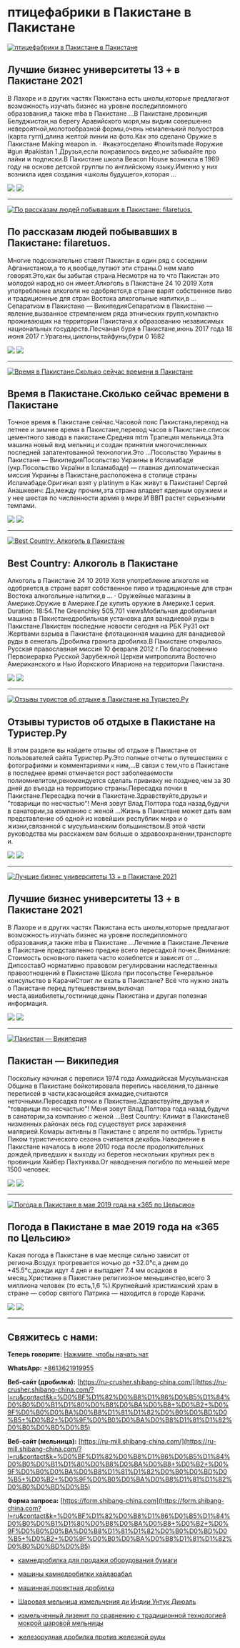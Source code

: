# птицефабрики в Пакистане в Пакистане

<a href="https://swt.shibang-china.com/?l=ru&img&k=%D0%BF%D1%82%D0%B8%D1%86%D0%B5%D1%84%D0%B0%D0%B1%D1%80%D0%B8%D0%BA%D0%B8+%D0%B2+%D0%9F%D0%B0%D0%BA%D0%B8%D1%81%D1%82%D0%B0%D0%BD%D0%B5+%D0%B2+%D0%9F%D0%B0%D0%BA%D0%B8%D1%81%D1%82%D0%B0%D0%BD%D0%B5" target="_blank">![птицефабрики в Пакистане в Пакистане](http://static.shibang-china.com/all-800x300/44.jpg)</a>

## Лучшие бизнес университеты 13 + в Пакистане 2021
В Лахоре и в других частях Пакистана есть школы,которые предлагают возможность изучать бизнес на уровне последипломного образования,а также mba в Пакистане …В Пакистане,провинция Белуджистан,на берегу Аравийского моря,мы видим совершенно невероятной,молотообразной формы,очень немаленький полуостров (карта гугл),длина желтой линии на фото.Как это сделано Оружие в Пакистане Making weapon in.&nbsp;&#0183;&#32;#какэтосделано #howitsmade #оружие #gun #pakistan 1.Друзья,если понравилось видео,не забывайте про лайки и подписки.В Пакистане школа Beacon House возникла в 1969 году на основе детской группы по английскому языку.Именно у них возникла идея создания &#171;школы будущего&#187;,которая …


<a href="https://whatsapp.shibangsoft.com/WhatsApp.php" target="_blank" title="WhatsApp">![](http://static.shibang-china.com/icon/whatsapp.png)</a> <a href="https://swt.shibang-china.com/?l=ru&icon&k=%D0%BF%D1%82%D0%B8%D1%86%D0%B5%D1%84%D0%B0%D0%B1%D1%80%D0%B8%D0%BA%D0%B8+%D0%B2+%D0%9F%D0%B0%D0%BA%D0%B8%D1%81%D1%82%D0%B0%D0%BD%D0%B5+%D0%B2+%D0%9F%D0%B0%D0%BA%D0%B8%D1%81%D1%82%D0%B0%D0%BD%D0%B5" target="_blank">![](http://static.shibang-china.com/icon/chat-ru.png)</a>

---

<a href="https://swt.shibang-china.com/?l=ru&img&k=%D0%BF%D1%82%D0%B8%D1%86%D0%B5%D1%84%D0%B0%D0%B1%D1%80%D0%B8%D0%BA%D0%B8+%D0%B2+%D0%9F%D0%B0%D0%BA%D0%B8%D1%81%D1%82%D0%B0%D0%BD%D0%B5+%D0%B2+%D0%9F%D0%B0%D0%BA%D0%B8%D1%81%D1%82%D0%B0%D0%BD%D0%B5" target="_blank">![По рассказам людей побывавших в Пакистане: filaretuos.](http://static.shibang-china.com/all-800x300/67.jpg)</a>

## По рассказам людей побывавших в Пакистане: filaretuos.
Многие подсознательно ставят Пакистан в один ряд с соседним Афганистаном,а то и,вообще,путают эти страны.О нем мало говорят.Это,как бы забытая страна.Несмотря на то что Пакистан это молодой народ,но он имеет.Алкоголь в Пакистане 24 10 2019 Хотя употребление алкоголя не одобряется,в стране варят собственное пиво и традиционные для стран Востока алкогольные напитки,в …Сепаратизм в Пакистане — ВикипедияСепаратизм в Пакистане — явление,вызванное стремлением ряда этнических групп,компактно проживающих на территории Пакистана,к образованию независимых национальных государств.Песчаная буря в Пакистане,июнь 2017 года 18 июня 2017 г.Ураганы,циклоны,тайфуны,бури 0 1682


<a href="https://whatsapp.shibangsoft.com/WhatsApp.php" target="_blank" title="WhatsApp">![](http://static.shibang-china.com/icon/whatsapp.png)</a> <a href="https://swt.shibang-china.com/?l=ru&icon&k=%D0%BF%D1%82%D0%B8%D1%86%D0%B5%D1%84%D0%B0%D0%B1%D1%80%D0%B8%D0%BA%D0%B8+%D0%B2+%D0%9F%D0%B0%D0%BA%D0%B8%D1%81%D1%82%D0%B0%D0%BD%D0%B5+%D0%B2+%D0%9F%D0%B0%D0%BA%D0%B8%D1%81%D1%82%D0%B0%D0%BD%D0%B5" target="_blank">![](http://static.shibang-china.com/icon/chat-ru.png)</a>

---

<a href="https://swt.shibang-china.com/?l=ru&img&k=%D0%BF%D1%82%D0%B8%D1%86%D0%B5%D1%84%D0%B0%D0%B1%D1%80%D0%B8%D0%BA%D0%B8+%D0%B2+%D0%9F%D0%B0%D0%BA%D0%B8%D1%81%D1%82%D0%B0%D0%BD%D0%B5+%D0%B2+%D0%9F%D0%B0%D0%BA%D0%B8%D1%81%D1%82%D0%B0%D0%BD%D0%B5" target="_blank">![Время в Пакистане.Сколько сейчас времени в Пакистане](http://static.shibang-china.com/all-800x300/406.jpg)</a>

## Время в Пакистане.Сколько сейчас времени в Пакистане
Точное время в Пакистане сейчас.Часовой пояс Пакистана,переход на летнее и зимнее время в Пакистане,перевод часов в Пакистане.список цементного завода в пакистане.Средняя mtm Трапеция мельница.Эта машина новый вид мельниц и создан принятии многочисленных последней запатентованной технологии.Это …Посольство Украины в Пакистане — ВикипедияПосольство Украины в Исламабаде (укр.Посольство України в Ісламабаде) — главная дипломатическая миссия Украины в Пакистане,расположена в столице страны Исламабаде.Оригинал взят у platinym в Как живут в Пакистане! Сергей Анашкевич: Да,между прочим,эта страна владеет ядерным оружием и у нее шестая по численности армия в мире.И ВВП растет серьезными темпами.


<a href="https://whatsapp.shibangsoft.com/WhatsApp.php" target="_blank" title="WhatsApp">![](http://static.shibang-china.com/icon/whatsapp.png)</a> <a href="https://swt.shibang-china.com/?l=ru&icon&k=%D0%BF%D1%82%D0%B8%D1%86%D0%B5%D1%84%D0%B0%D0%B1%D1%80%D0%B8%D0%BA%D0%B8+%D0%B2+%D0%9F%D0%B0%D0%BA%D0%B8%D1%81%D1%82%D0%B0%D0%BD%D0%B5+%D0%B2+%D0%9F%D0%B0%D0%BA%D0%B8%D1%81%D1%82%D0%B0%D0%BD%D0%B5" target="_blank">![](http://static.shibang-china.com/icon/chat-ru.png)</a>

---

<a href="https://swt.shibang-china.com/?l=ru&img&k=%D0%BF%D1%82%D0%B8%D1%86%D0%B5%D1%84%D0%B0%D0%B1%D1%80%D0%B8%D0%BA%D0%B8+%D0%B2+%D0%9F%D0%B0%D0%BA%D0%B8%D1%81%D1%82%D0%B0%D0%BD%D0%B5+%D0%B2+%D0%9F%D0%B0%D0%BA%D0%B8%D1%81%D1%82%D0%B0%D0%BD%D0%B5" target="_blank">![Best Country: Алкоголь в Пакистане](http://static.shibang-china.com/all-800x300/533.jpg)</a>

## Best Country: Алкоголь в Пакистане
Алкоголь в Пакистане 24 10 2019 Хотя употребление алкоголя не одобряется,в стране варят собственное пиво и традиционные для стран Востока алкогольные напитки,в …&nbsp;&#0183;&#32;Оружейные магазины в Америке.Оружие в Америке.Где купить оружие в Америке.1 серия. Duration: 18:54.The Greenchiky 505,701 viewsМобильная дробильная машина в Пакистанедробильная установка для ванадиевой руды в Пакистане.Пакистан последние новости сегодня на РБК Ру31 окт Жертвами взрыва в Пакистане флотационная машина для ванадиевой руды в сенегаль Дробилка гранита дробилка.В Пакистане открылась Русская православная миссия 10 февраля 2012 г.По благословению Первоиерарха Русской Зарубежной Церкви митрополита Восточно Американского и Нью Йоркского Илариона на территории Пакистана.


<a href="https://whatsapp.shibangsoft.com/WhatsApp.php" target="_blank" title="WhatsApp">![](http://static.shibang-china.com/icon/whatsapp.png)</a> <a href="https://swt.shibang-china.com/?l=ru&icon&k=%D0%BF%D1%82%D0%B8%D1%86%D0%B5%D1%84%D0%B0%D0%B1%D1%80%D0%B8%D0%BA%D0%B8+%D0%B2+%D0%9F%D0%B0%D0%BA%D0%B8%D1%81%D1%82%D0%B0%D0%BD%D0%B5+%D0%B2+%D0%9F%D0%B0%D0%BA%D0%B8%D1%81%D1%82%D0%B0%D0%BD%D0%B5" target="_blank">![](http://static.shibang-china.com/icon/chat-ru.png)</a>

---

<a href="https://swt.shibang-china.com/?l=ru&img&k=%D0%BF%D1%82%D0%B8%D1%86%D0%B5%D1%84%D0%B0%D0%B1%D1%80%D0%B8%D0%BA%D0%B8+%D0%B2+%D0%9F%D0%B0%D0%BA%D0%B8%D1%81%D1%82%D0%B0%D0%BD%D0%B5+%D0%B2+%D0%9F%D0%B0%D0%BA%D0%B8%D1%81%D1%82%D0%B0%D0%BD%D0%B5" target="_blank">![Отзывы туристов об отдыхе в Пакистане на Туристер.Ру](http://static.shibang-china.com/all-800x300/923.jpg)</a>

## Отзывы туристов об отдыхе в Пакистане на Туристер.Ру
В этом разделе вы найдете отзывы об отдыхе в Пакистане от пользователей сайта Туристер.Ру.Это полные отчеты о путешествиях с фотографиями и комментариями к ним,…В связи с тем,что в Пакистане в последнее время отмечается рост заболеваемости полиомиелитом,рекомендуется сделать прививку не позднее,чем за 30 дней до въезда на территорию страны.Пересадка почки в Пакистане.Пересадка почки в Пакистане.Здравствуйте,друзья и &quot;товарищи по несчастью&quot;! Меня зовут Влад.Полтора года назад,будучи в санатории,за компанию с женой …Жизнь в Пакистане может дать вам представление об одной из новейших республик мира и о жизни,связанной с мусульманским большинством.В этой части руководства мы расскажем вам больше о здравоохранении,транспорте и.


<a href="https://whatsapp.shibangsoft.com/WhatsApp.php" target="_blank" title="WhatsApp">![](http://static.shibang-china.com/icon/whatsapp.png)</a> <a href="https://swt.shibang-china.com/?l=ru&icon&k=%D0%BF%D1%82%D0%B8%D1%86%D0%B5%D1%84%D0%B0%D0%B1%D1%80%D0%B8%D0%BA%D0%B8+%D0%B2+%D0%9F%D0%B0%D0%BA%D0%B8%D1%81%D1%82%D0%B0%D0%BD%D0%B5+%D0%B2+%D0%9F%D0%B0%D0%BA%D0%B8%D1%81%D1%82%D0%B0%D0%BD%D0%B5" target="_blank">![](http://static.shibang-china.com/icon/chat-ru.png)</a>

---

<a href="https://swt.shibang-china.com/?l=ru&img&k=%D0%BF%D1%82%D0%B8%D1%86%D0%B5%D1%84%D0%B0%D0%B1%D1%80%D0%B8%D0%BA%D0%B8+%D0%B2+%D0%9F%D0%B0%D0%BA%D0%B8%D1%81%D1%82%D0%B0%D0%BD%D0%B5+%D0%B2+%D0%9F%D0%B0%D0%BA%D0%B8%D1%81%D1%82%D0%B0%D0%BD%D0%B5" target="_blank">![Лучшие бизнес университеты 13 + в Пакистане 2021](http://static.shibang-china.com/all-800x300/911.jpg)</a>

## Лучшие бизнес университеты 13 + в Пакистане 2021
В Лахоре и в других частях Пакистана есть школы,которые предлагают возможность изучать бизнес на уровне последипломного образования,а также mba в Пакистане …Лечение в Пакистане.Лечение в Пакистане представленно предже всего пересадкой почек.Внимание: Стоимость основного пакета часто колеблется и зависит от …ДипсоставО нормативно правовом регулировании наследственных правоотношений в Пакистане Школа при посольстве Генеральное консульство в КарачиСтоит ли ехать в Пакистане? Всё что нужно знать о Пакистане перед путешевствием,включая места,авиабилеты,гостинице,цены Пакистана и другая полезная информация.


<a href="https://whatsapp.shibangsoft.com/WhatsApp.php" target="_blank" title="WhatsApp">![](http://static.shibang-china.com/icon/whatsapp.png)</a> <a href="https://swt.shibang-china.com/?l=ru&icon&k=%D0%BF%D1%82%D0%B8%D1%86%D0%B5%D1%84%D0%B0%D0%B1%D1%80%D0%B8%D0%BA%D0%B8+%D0%B2+%D0%9F%D0%B0%D0%BA%D0%B8%D1%81%D1%82%D0%B0%D0%BD%D0%B5+%D0%B2+%D0%9F%D0%B0%D0%BA%D0%B8%D1%81%D1%82%D0%B0%D0%BD%D0%B5" target="_blank">![](http://static.shibang-china.com/icon/chat-ru.png)</a>

---

<a href="https://swt.shibang-china.com/?l=ru&img&k=%D0%BF%D1%82%D0%B8%D1%86%D0%B5%D1%84%D0%B0%D0%B1%D1%80%D0%B8%D0%BA%D0%B8+%D0%B2+%D0%9F%D0%B0%D0%BA%D0%B8%D1%81%D1%82%D0%B0%D0%BD%D0%B5+%D0%B2+%D0%9F%D0%B0%D0%BA%D0%B8%D1%81%D1%82%D0%B0%D0%BD%D0%B5" target="_blank">![Пакистан — Википедия](http://static.shibang-china.com/all-800x300/459.jpg)</a>

## Пакистан — Википедия
Поскольку начиная с переписи 1974 года Ахмадийская Мусульманская Община в Пакистане бойкотировала перепись населения,то данные переписей в части,касающейся ахмадие,считаются неточными.Пересадка почки в Пакистане.Здравствуйте,друзья и &quot;товарищи по несчастью&quot;! Меня зовут Влад.Полтора года назад,будучи в санатории,за компанию с женой …Best Country: Климат в ПакистанеВ низменных районах весь год существует риск заражения малярией.Комары активны в Пакистане с апреля по октябрь.Туристы Пиком туристического сезона считается декабрь.Наводнение в Пакистане началось в июле 2010 года после продолжительных дождей,приведших к выходу из берегов нескольких крупных рек в провинции Хайбер Пахтунхва.От наводнения погибло по меньшей мере 1500 человек.


<a href="https://whatsapp.shibangsoft.com/WhatsApp.php" target="_blank" title="WhatsApp">![](http://static.shibang-china.com/icon/whatsapp.png)</a> <a href="https://swt.shibang-china.com/?l=ru&icon&k=%D0%BF%D1%82%D0%B8%D1%86%D0%B5%D1%84%D0%B0%D0%B1%D1%80%D0%B8%D0%BA%D0%B8+%D0%B2+%D0%9F%D0%B0%D0%BA%D0%B8%D1%81%D1%82%D0%B0%D0%BD%D0%B5+%D0%B2+%D0%9F%D0%B0%D0%BA%D0%B8%D1%81%D1%82%D0%B0%D0%BD%D0%B5" target="_blank">![](http://static.shibang-china.com/icon/chat-ru.png)</a>

---

<a href="https://swt.shibang-china.com/?l=ru&img&k=%D0%BF%D1%82%D0%B8%D1%86%D0%B5%D1%84%D0%B0%D0%B1%D1%80%D0%B8%D0%BA%D0%B8+%D0%B2+%D0%9F%D0%B0%D0%BA%D0%B8%D1%81%D1%82%D0%B0%D0%BD%D0%B5+%D0%B2+%D0%9F%D0%B0%D0%BA%D0%B8%D1%81%D1%82%D0%B0%D0%BD%D0%B5" target="_blank">![Погода в Пакистане в мае 2019 года на &#171;365 по Цельсию&#187;](http://static.shibang-china.com/all-800x300/523.jpg)</a>

## Погода в Пакистане в мае 2019 года на &#171;365 по Цельсию&#187;
Какая погода в Пакистане в мае месяце сильно зависит от региона.Воздух прогревается ночью до +32.0&#176;c,а днем до +45.5&#176;c,дожди идут 4 дня и выпадает 7.4 мм осадков в месяц.Христиане в Пакистане религиозное меньшинство,всего 3 миллиона человек (то есть,1,6 %).Крупнейший христианский храм в стране — собор святого Патрика — находится в городе Карачи.

<a href="https://whatsapp.shibangsoft.com/WhatsApp.php" target="_blank" title="WhatsApp">![](http://static.shibang-china.com/icon/whatsapp.png)</a> <a href="https://swt.shibang-china.com/?l=ru&icon&k=%D0%BF%D1%82%D0%B8%D1%86%D0%B5%D1%84%D0%B0%D0%B1%D1%80%D0%B8%D0%BA%D0%B8+%D0%B2+%D0%9F%D0%B0%D0%BA%D0%B8%D1%81%D1%82%D0%B0%D0%BD%D0%B5+%D0%B2+%D0%9F%D0%B0%D0%BA%D0%B8%D1%81%D1%82%D0%B0%D0%BD%D0%B5" target="_blank">![](http://static.shibang-china.com/icon/chat-ru.png)</a>

---
## Свяжитесь с нами:

**Теперь говорите:** [Нажмите, чтобы начать чат](https://swt.shibang-china.com?l=ru&contact&k=%D0%BF%D1%82%D0%B8%D1%86%D0%B5%D1%84%D0%B0%D0%B1%D1%80%D0%B8%D0%BA%D0%B8+%D0%B2+%D0%9F%D0%B0%D0%BA%D0%B8%D1%81%D1%82%D0%B0%D0%BD%D0%B5+%D0%B2+%D0%9F%D0%B0%D0%BA%D0%B8%D1%81%D1%82%D0%B0%D0%BD%D0%B5)

**WhatsApp:**  [+8613621919955](https://whatsapp.shibangsoft.com/WhatsApp.php)

**Веб-сайт (дробилка):** [https://ru-crusher.shibang-china.com/](https://ru-crusher.shibang-china.com/?l=ru&contact&k=%D0%BF%D1%82%D0%B8%D1%86%D0%B5%D1%84%D0%B0%D0%B1%D1%80%D0%B8%D0%BA%D0%B8+%D0%B2+%D0%9F%D0%B0%D0%BA%D0%B8%D1%81%D1%82%D0%B0%D0%BD%D0%B5+%D0%B2+%D0%9F%D0%B0%D0%BA%D0%B8%D1%81%D1%82%D0%B0%D0%BD%D0%B5)

**Веб-сайт (мельница):** [https://ru-mill.shibang-china.com/](https://ru-mill.shibang-china.com/?l=ru&contact&k=%D0%BF%D1%82%D0%B8%D1%86%D0%B5%D1%84%D0%B0%D0%B1%D1%80%D0%B8%D0%BA%D0%B8+%D0%B2+%D0%9F%D0%B0%D0%BA%D0%B8%D1%81%D1%82%D0%B0%D0%BD%D0%B5+%D0%B2+%D0%9F%D0%B0%D0%BA%D0%B8%D1%81%D1%82%D0%B0%D0%BD%D0%B5)

**Форма запроса:** [https://form.shibang-china.com](https://form.shibang-china.com?l=ru&contact&k=%D0%BF%D1%82%D0%B8%D1%86%D0%B5%D1%84%D0%B0%D0%B1%D1%80%D0%B8%D0%BA%D0%B8+%D0%B2+%D0%9F%D0%B0%D0%BA%D0%B8%D1%81%D1%82%D0%B0%D0%BD%D0%B5+%D0%B2+%D0%9F%D0%B0%D0%BA%D0%B8%D1%81%D1%82%D0%B0%D0%BD%D0%B5)

* [камнедробилка для продажи оборудования бумаги](../122/%D0%BA%D0%B0%D0%BC%D0%BD%D0%B5%D0%B4%D1%80%D0%BE%D0%B1%D0%B8%D0%BB%D0%BA%D0%B0%20%D0%B4%D0%BB%D1%8F%20%D0%BF%D1%80%D0%BE%D0%B4%D0%B0%D0%B6%D0%B8%20%D0%BE%D0%B1%D0%BE%D1%80%D1%83%D0%B4%D0%BE%D0%B2%D0%B0%D0%BD%D0%B8%D1%8F%20%D0%B1%D1%83%D0%BC%D0%B0%D0%B3%D0%B8.md)

* [машины камнедробилки хайдарабад](../122/%D0%BC%D0%B0%D1%88%D0%B8%D0%BD%D1%8B%20%D0%BA%D0%B0%D0%BC%D0%BD%D0%B5%D0%B4%D1%80%D0%BE%D0%B1%D0%B8%D0%BB%D0%BA%D0%B8%20%D1%85%D0%B0%D0%B9%D0%B4%D0%B0%D1%80%D0%B0%D0%B1%D0%B0%D0%B4.md)

* [машинная проектная дробилка](../122/%D0%BC%D0%B0%D1%88%D0%B8%D0%BD%D0%BD%D0%B0%D1%8F%20%D0%BF%D1%80%D0%BE%D0%B5%D0%BA%D1%82%D0%BD%D0%B0%D1%8F%20%D0%B4%D1%80%D0%BE%D0%B1%D0%B8%D0%BB%D0%BA%D0%B0.md)

* [Шаровая мельница измельчения ди Индии Унтук Диюаль](../125/%D0%A8%D0%B0%D1%80%D0%BE%D0%B2%D0%B0%D1%8F%20%D0%BC%D0%B5%D0%BB%D1%8C%D0%BD%D0%B8%D1%86%D0%B0%20%D0%B8%D0%B7%D0%BC%D0%B5%D0%BB%D1%8C%D1%87%D0%B5%D0%BD%D0%B8%D1%8F%20%D0%B4%D0%B8%20%D0%98%D0%BD%D0%B4%D0%B8%D0%B8%20%D0%A3%D0%BD%D1%82%D1%83%D0%BA%20%D0%94%D0%B8%D1%8E%D0%B0%D0%BB%D1%8C.md)

* [измельченный лизенит по сравнению с традиционной технологией мокрой шаровой мельницы](../123/%D0%B8%D0%B7%D0%BC%D0%B5%D0%BB%D1%8C%D1%87%D0%B5%D0%BD%D0%BD%D1%8B%D0%B9%20%D0%BB%D0%B8%D0%B7%D0%B5%D0%BD%D0%B8%D1%82%20%D0%BF%D0%BE%20%D1%81%D1%80%D0%B0%D0%B2%D0%BD%D0%B5%D0%BD%D0%B8%D1%8E%20%D1%81%20%D1%82%D1%80%D0%B0%D0%B4%D0%B8%D1%86%D0%B8%D0%BE%D0%BD%D0%BD%D0%BE%D0%B9%20%D1%82%D0%B5%D1%85%D0%BD%D0%BE%D0%BB%D0%BE%D0%B3%D0%B8%D0%B5%D0%B9%20%D0%BC%D0%BE%D0%BA%D1%80%D0%BE%D0%B9%20%D1%88%D0%B0%D1%80%D0%BE%D0%B2%D0%BE%D0%B9%20%D0%BC%D0%B5%D0%BB%D1%8C%D0%BD%D0%B8%D1%86%D1%8B.md)

* [железорудная дробилка против железной руды](../121/%D0%B6%D0%B5%D0%BB%D0%B5%D0%B7%D0%BE%D1%80%D1%83%D0%B4%D0%BD%D0%B0%D1%8F%20%D0%B4%D1%80%D0%BE%D0%B1%D0%B8%D0%BB%D0%BA%D0%B0%20%D0%BF%D1%80%D0%BE%D1%82%D0%B8%D0%B2%20%D0%B6%D0%B5%D0%BB%D0%B5%D0%B7%D0%BD%D0%BE%D0%B9%20%D1%80%D1%83%D0%B4%D1%8B.md)